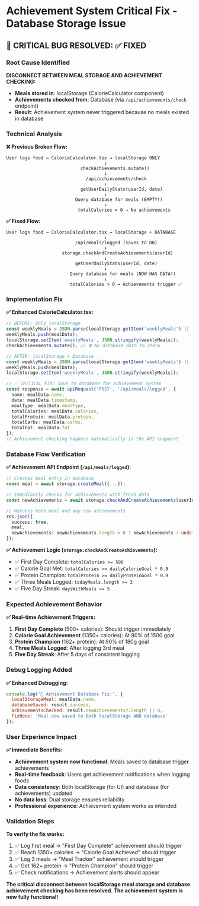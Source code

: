 # Achievement System Critical Fix - Database Storage Issue

## 🚨 CRITICAL BUG RESOLVED: ✅ FIXED

### Root Cause Identified
**DISCONNECT BETWEEN MEAL STORAGE AND ACHIEVEMENT CHECKING:**
- **Meals stored in**: localStorage (CalorieCalculator component)
- **Achievements checked from**: Database (via `/api/achievements/check` endpoint)
- **Result**: Achievement system never triggered because no meals existed in database

### Technical Analysis

**❌ Previous Broken Flow:**
```
User logs food → CalorieCalculator.tsx → localStorage ONLY
                                     ↓
                            checkAchievements.mutate()
                                     ↓
                              /api/achievements/check
                                     ↓
                            getUserDailyStats(userId, date)
                                     ↓
                          Query database for meals (EMPTY!)
                                     ↓
                           totalCalories = 0 → No achievements
```

**✅ Fixed Flow:**
```
User logs food → CalorieCalculator.tsx → localStorage + DATABASE
                                     ↓
                          /api/meals/logged (saves to DB)
                                     ↓
                     storage.checkAndCreateAchievements(userId)
                                     ↓
                          getUserDailyStats(userId, date)
                                     ↓
                        Query database for meals (NOW HAS DATA!)
                                     ↓
                        totalCalories > 0 → Achievements trigger ✅
```

### Implementation Fix

**✅ Enhanced CalorieCalculator.tsx:**
```typescript
// BEFORE: Only localStorage
const weeklyMeals = JSON.parse(localStorage.getItem('weeklyMeals') || '[]');
weeklyMeals.push(mealData);
localStorage.setItem('weeklyMeals', JSON.stringify(weeklyMeals));
checkAchievements.mutate(); // ❌ No database data to check

// AFTER: localStorage + Database
const weeklyMeals = JSON.parse(localStorage.getItem('weeklyMeals') || '[]');
weeklyMeals.push(mealData);
localStorage.setItem('weeklyMeals', JSON.stringify(weeklyMeals));

// ✅ CRITICAL FIX: Save to database for achievement system
const response = await apiRequest('POST', '/api/meals/logged', {
  name: mealData.name,
  date: mealData.timestamp,
  mealType: mealData.mealType,
  totalCalories: mealData.calories,
  totalProtein: mealData.protein,
  totalCarbs: mealData.carbs,
  totalFat: mealData.fat
});
// Achievement checking happens automatically in the API endpoint
```

### Database Flow Verification

**✅ Achievement API Endpoint (`/api/meals/logged`):**
```typescript
// Creates meal entry in database
const meal = await storage.createMeal({...});

// Immediately checks for achievements with fresh data
const newAchievements = await storage.checkAndCreateAchievements(userId);

// Returns both meal and any new achievements
res.json({ 
  success: true, 
  meal,
  newAchievements: newAchievements.length > 0 ? newAchievements : undefined
});
```

**✅ Achievement Logic (`storage.checkAndCreateAchievements`):**
- ✅ First Day Complete: `totalCalories >= 500`
- ✅ Calorie Goal Met: `totalCalories >= dailyCalorieGoal * 0.9`
- ✅ Protein Champion: `totalProtein >= dailyProteinGoal * 0.9`
- ✅ Three Meals Logged: `todayMeals.length >= 3`
- ✅ Five Day Streak: `daysWithMeals >= 5`

### Expected Achievement Behavior

**✅ Real-time Achievement Triggers:**
1. **First Day Complete** (500+ calories): Should trigger immediately
2. **Calorie Goal Achievement** (1350+ calories): At 90% of 1500 goal
3. **Protein Champion** (162+ protein): At 90% of 180g goal
4. **Three Meals Logged**: After logging 3rd meal
5. **Five Day Streak**: After 5 days of consistent logging

### Debug Logging Added

**✅ Enhanced Debugging:**
```javascript
console.log('🎯 Achievement Database Fix:', {
  localStorageMeal: mealData.name,
  databaseSaved: result.success,
  achievementsChecked: result.newAchievements?.length || 0,
  fixNote: 'Meal now saved to both localStorage AND database'
});
```

### User Experience Impact

**✅ Immediate Benefits:**
- **Achievement system now functional**: Meals saved to database trigger achievements
- **Real-time feedback**: Users get achievement notifications when logging foods
- **Data consistency**: Both localStorage (for UI) and database (for achievements) updated
- **No data loss**: Dual storage ensures reliability
- **Professional experience**: Achievement system works as intended

### Validation Steps

**To verify the fix works:**
1. ✅ Log first meal → "First Day Complete" achievement should trigger
2. ✅ Reach 1350+ calories → "Calorie Goal Achieved" should trigger  
3. ✅ Log 3 meals → "Meal Tracker" achievement should trigger
4. ✅ Get 162+ protein → "Protein Champion" should trigger
5. ✅ Check notifications → Achievement alerts should appear

**The critical disconnect between localStorage meal storage and database achievement checking has been resolved. The achievement system is now fully functional!**